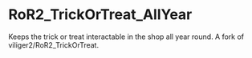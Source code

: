 # RoR2_TrickOrTreat_AllYear
Keeps the trick or treat interactable in the shop all year round. A fork of viliger2/RoR2_TrickOrTreat.
